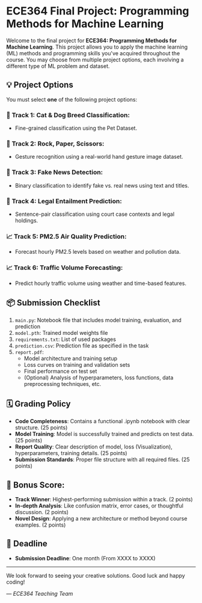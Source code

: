 # ECE364 Final Project: Programming Methods for Machine Learning

Welcome to the final project for **ECE364: Programming Methods for Machine Learning**. This project allows you to apply the machine learning (ML) methods and programming skills you've acquired throughout the course. You may choose from multiple project options, each involving a different type of ML problem and dataset.

## 💡 Project Options

You must select **one** of the following project options:

### 🔢 **Track 1: Cat & Dog Breed Classification**: 
- Fine-grained classification using the Pet Dataset.
### 🔢 **Track 2: Rock, Paper, Scissors**:
- Gesture recognition using a real-world hand gesture image dataset.
### 📄 **Track 3: Fake News Detection**:
- Binary classification to identify fake vs. real news using text and titles.
### 📄 **Track 4: Legal Entailment Prediction**:
- Sentence-pair classification using court case contexts and legal holdings.
### 📈 **Track 5: PM2.5 Air Quality Prediction**:
- Forecast hourly PM2.5 levels based on weather and pollution data.
### 📈 **Track 6: Traffic Volume Forecasting**:
- Predict hourly traffic volume using weather and time-based features.

## 📦 Submission Checklist

1. `main.py`: Notebook file that includes model training, evaluation, and prediction
2. `model.pth`: Trained model weights file
3. `requirements.txt`: List of used packages
4. `prediction.csv`: Prediction file as specified in the task
5. `report.pdf`:
   - Model architecture and training setup
   - Loss curves on training and validation sets
   - Final performance on test set
   - (Optional) Analysis of hyperparameters, loss functions, data preprocessing techniques, etc.

## 🗓️ Grading Policy
- **Code Completeness**: Contains a functional .ipynb notebook with clear structure. (25 points)
- **Model Training**: Model is successfully trained and predicts on test data. (25 points)
- **Report Quality**: Clear description of model, loss (Visualization), hyperparameters, training details. (25 points)
- **Submission Standards**: Proper file structure with all required files. (25 points)

## 🌟 Bonus Score:
- **Track Winner**: Highest-performing submission within a track. (2 points)
- **In-depth Analysis**: Like confusion matrix, error cases, or thoughtful discussion. (2 points)
- **Novel Design**: Applying a new architecture or method beyond course examples. (2 points)

## 📅 Deadline
- **Submission Deadline**: One month (From XXXX to XXXX)

---

We look forward to seeing your creative solutions. Good luck and happy coding!

— *ECE364 Teaching Team*
